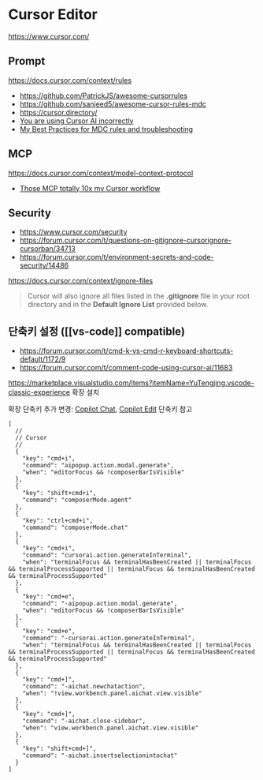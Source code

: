 # Cursor Editor

<https://www.cursor.com/>

## Prompt

<https://docs.cursor.com/context/rules>

- <https://github.com/PatrickJS/awesome-cursorrules>
- <https://github.com/sanjeed5/awesome-cursor-rules-mdc>
- <https://cursor.directory/>
- [You are using Cursor AI incorrectly](https://ghuntley.com/stdlib/)
- [My Best Practices for MDC rules and troubleshooting](https://forum.cursor.com/t/my-best-practices-for-mdc-rules-and-troubleshooting/50526)

## MCP

<https://docs.cursor.com/context/model-context-protocol>

- [Those MCP totally 10x my Cursor workflow](https://www.youtube.com/watch?v=oAoigBWLZgE)

## Security

- <https://www.cursor.com/security>
- <https://forum.cursor.com/t/questions-on-gitignore-cursorignore-cursorban/34713>
- <https://forum.cursor.com/t/environment-secrets-and-code-security/14486>

<https://docs.cursor.com/context/ignore-files>

> Cursor will also ignore all files listed in the **.gitignore** file in your root directory and in the **Default Ignore List** provided below.

## 단축키 설정 ([[vs-code]] compatible)

- <https://forum.cursor.com/t/cmd-k-vs-cmd-r-keyboard-shortcuts-default/1172/9>
- <https://forum.cursor.com/t/comment-code-using-cursor-ai/11683>

<https://marketplace.visualstudio.com/items?itemName=YuTengjing.vscode-classic-experience> 확장 설치

확장 단축키 추가 변경: [Copilot Chat](https://code.visualstudio.com/docs/copilot/copilot-chat), [Copilot Edit](https://code.visualstudio.com/docs/copilot/copilot-edits) 단축키 참고

```jsonc
[
  //
  // Cursor
  //
  {
    "key": "cmd+i",
    "command": "aipopup.action.modal.generate",
    "when": "editorFocus && !composerBarIsVisible"
  },
  {
    "key": "shift+cmd+i",
    "command": "composerMode.agent"
  },
  {
    "key": "ctrl+cmd+i",
    "command": "composerMode.chat"
  },
  {
    "key": "cmd+i",
    "command": "cursorai.action.generateInTerminal",
    "when": "terminalFocus && terminalHasBeenCreated || terminalFocus && terminalProcessSupported || terminalFocus && terminalHasBeenCreated && terminalProcessSupported"
  },
  {
    "key": "cmd+e",
    "command": "-aipopup.action.modal.generate",
    "when": "editorFocus && !composerBarIsVisible"
  },
  {
    "key": "cmd+e",
    "command": "-cursorai.action.generateInTerminal",
    "when": "terminalFocus && terminalHasBeenCreated || terminalFocus && terminalProcessSupported || terminalFocus && terminalHasBeenCreated && terminalProcessSupported"
  },
  {
    "key": "cmd+]",
    "command": "-aichat.newchataction",
    "when": "!view.workbench.panel.aichat.view.visible"
  },
  {
    "key": "cmd+]",
    "command": "-aichat.close-sidebar",
    "when": "view.workbench.panel.aichat.view.visible"
  },
  {
    "key": "shift+cmd+]",
    "command": "-aichat.insertselectionintochat"
  }
]
```
